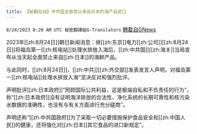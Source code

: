 ```yaml
---
title: 【秘翻在线】中共国全面禁止来自日本的海产品进口
---
```

`8/24/2023 8:20 AM UTC 秘密翻譯組G-Translators` [轉載自GNews](https://gnews.org/articles/1591526)

2023年[[zh:8月24日]]朝日新闻消息：继[[zh:东京]]电力[[zh:公司]][[zh:8月24日]]将福岛第一[[zh:核电站]]处理水排放入海后，[[zh:中共国]][[zh:海关]]当局宣布从当天起全面禁止来自[[zh:日本]]的海鲜产品。

与此同时，[[zh:8月24日]]，[[zh:中共]][[zh:外交部]]发表发言人声明，对福岛第一[[zh:核电站]]处理水排放入海“坚决反对和强烈批评。

声明批评[[zh:日本政府]]“罔顾国际公共利益，这是极端自私和不负责任的行为”，称“[[zh:日本政府]]没有证明海洋排放的合法性、净化系统的长期可靠性和核污染水数据的准确性，也没有与有关方面进行充分磋商”。

声明还称“[[zh:中共国政府]]为了采取一切必要措施保护食品安全和[[zh:中国人民]]的健康，还将强化对[[zh:日本]]其它食品的进口新规定”。
